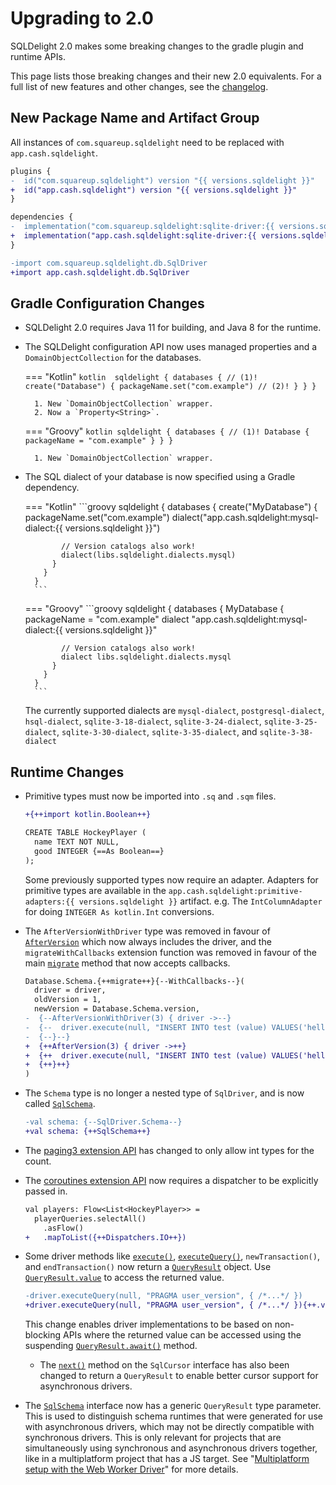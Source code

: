# Upgrading to 2.0

SQLDelight 2.0 makes some breaking changes to the gradle plugin and runtime APIs.

This page lists those breaking changes and their new 2.0 equivalents. 
For a full list of new features and other changes, see the [changelog](../changelog).

## New Package Name and Artifact Group

All instances of `com.squareup.sqldelight` need to be replaced with `app.cash.sqldelight`.

```diff title="Gradle Dependencies"
plugins {
-  id("com.squareup.sqldelight") version "{{ versions.sqldelight }}"
+  id("app.cash.sqldelight") version "{{ versions.sqldelight }}"
}

dependencies {
-  implementation("com.squareup.sqldelight:sqlite-driver:{{ versions.sqldelight }}")
+  implementation("app.cash.sqldelight:sqlite-driver:{{ versions.sqldelight }}")
}
```

```diff title="In Code"
-import com.squareup.sqldelight.db.SqlDriver
+import app.cash.sqldelight.db.SqlDriver
```

## Gradle Configuration Changes

* SQLDelight 2.0 requires Java 11 for building, and Java 8 for the runtime.
* The SQLDelight configuration API now uses managed properties and a `DomainObjectCollection` for the databases.

    === "Kotlin"
        ```kotlin 
        sqldelight {
          databases { // (1)!
            create("Database") {
              packageName.set("com.example") // (2)!
            }
          }
        }
        ```
        
        1. New `DomainObjectCollection` wrapper.
        2. Now a `Property<String>`.
    === "Groovy"
        ```kotlin
        sqldelight {
          databases { // (1)!
            Database {
              packageName = "com.example"
            }
          }
        }
        ```
        
        1. New `DomainObjectCollection` wrapper.

* The SQL dialect of your database is now specified using a Gradle dependency.

    === "Kotlin"
        ```groovy
        sqldelight {
          databases {
            create("MyDatabase") {
              packageName.set("com.example")
              dialect("app.cash.sqldelight:mysql-dialect:{{ versions.sqldelight }}")
              
              // Version catalogs also work!
              dialect(libs.sqldelight.dialects.mysql)
            }  
          }  
        }
        ```
    === "Groovy"
        ```groovy
        sqldelight {
          databases {
            MyDatabase {
              packageName = "com.example"
              dialect "app.cash.sqldelight:mysql-dialect:{{ versions.sqldelight }}"
              
              // Version catalogs also work!
              dialect libs.sqldelight.dialects.mysql
            }  
          }  
        }
        ```
    
    The currently supported dialects are `mysql-dialect`, `postgresql-dialect`, `hsql-dialect`, `sqlite-3-18-dialect`, `sqlite-3-24-dialect`, `sqlite-3-25-dialect`, `sqlite-3-30-dialect`, `sqlite-3-35-dialect`, and `sqlite-3-38-dialect`

## Runtime Changes

* Primitive types must now be imported into `.sq` and `.sqm` files.

    ```diff
    +{++import kotlin.Boolean++}
    
    CREATE TABLE HockeyPlayer (
      name TEXT NOT NULL,
      good INTEGER {==As Boolean==}
    );
    ```

    Some previously supported types now require an adapter. Adapters for primitive types are available in the `app.cash.sqldelight:primitive-adapters:{{ versions.sqldelight }}` artifact.
    e.g. The `IntColumnAdapter` for doing `INTEGER As kotlin.Int` conversions.

* The `AfterVersionWithDriver` type was removed in favour of [`AfterVersion`](../2.x/runtime/app.cash.sqldelight.db/-after-version) which now always includes the driver, and the `migrateWithCallbacks` extension function was removed in favour of the main [`migrate`](../2.x/runtime/app.cash.sqldelight.db/-sql-schema/#-775472427%2FFunctions%2F-2112917107) method that now accepts callbacks.

    ```diff
    Database.Schema.{++migrate++}{--WithCallbacks--}(
      driver = driver,
      oldVersion = 1,
      newVersion = Database.Schema.version,
    -  {--AfterVersionWithDriver(3) { driver ->--}
    -  {--  driver.execute(null, "INSERT INTO test (value) VALUES('hello')", 0)--}
    -  {--}--}
    +  {++AfterVersion(3) { driver ->++}
    +  {++  driver.execute(null, "INSERT INTO test (value) VALUES('hello')", 0)++}
    +  {++}++}
    )
    ```

* The `Schema` type is no longer a nested type of `SqlDriver`, and is now called [`SqlSchema`](../2.x/runtime/app.cash.sqldelight.db/-sql-schema).

    ```diff
    -val schema: {--SqlDriver.Schema--}
    +val schema: {++SqlSchema++}
    ```
  
* The [paging3 extension API](../2.x/extensions/androidx-paging3/app.cash.sqldelight.paging3/) has changed to only allow int types for the count.
* The [coroutines extension API](../2.x/extensions/coroutines-extensions/app.cash.sqldelight.coroutines/) now requires a dispatcher to be explicitly passed in.
    ```diff
    val players: Flow<List<HockeyPlayer>> =
      playerQueries.selectAll()
        .asFlow()
    +   .mapToList({++Dispatchers.IO++})
    ```
* Some driver methods like [`execute()`](../2.x/runtime/app.cash.sqldelight.db/-sql-driver/execute), [`executeQuery()`](../2.x/runtime/app.cash.sqldelight.db/-sql-driver/execute-query), `newTransaction()`, and `endTransaction()` now return a [`QueryResult`](../2.x/runtime/app.cash.sqldelight.db/-query-result) object. Use [`QueryResult.value`](../2.x/runtime/app.cash.sqldelight.db/-query-result/value) to access the returned value.
    ```diff
    -driver.executeQuery(null, "PRAGMA user_version", { /*...*/ })
    +driver.executeQuery(null, "PRAGMA user_version", { /*...*/ }){++.value++}
    ```
    This change enables driver implementations to be based on non-blocking APIs where the returned value can be accessed using the suspending [`QueryResult.await()`](../2.x/runtime/app.cash.sqldelight.db/-query-result/await) method.
  * The [`next()`](../2.x/runtime/app.cash.sqldelight.db/-sql-cursor/next) method on the `SqlCursor` interface has also been changed to return a `QueryResult` to enable better cursor support for asynchronous drivers.
* The [`SqlSchema`](../2.x/runtime/app.cash.sqldelight.db/-sql-schema) interface now has a generic `QueryResult` type parameter. This is used to distinguish schema runtimes that were generated for use with asynchronous drivers, which may not be directly compatible with synchronous drivers.
  This is only relevant for projects that are simultaneously using synchronous and asynchronous drivers together, like in a multiplatform project that has a JS target. See "[Multiplatform setup with the Web Worker Driver](js_sqlite/multiplatform.md)" for more details.
